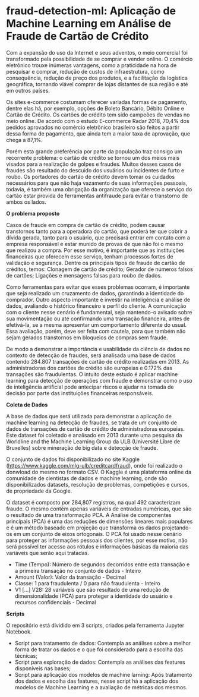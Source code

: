 # fraud-detection-ml: Aplicação de Machine Learning em Análise de Fraude de Cartão de Crédito



Com a expansão do uso da Internet e seus adventos, o meio comercial foi transformado pela possibilidade de se comprar e vender online. O comércio eletrônico trouxe inúmeras vantagens, como a praticidade na hora de pesquisar e comprar, redução de custos de infraestrutura, como consequência, redução de preço dos produtos, e a facilitação da logística geográfica, tornando viável comprar de lojas distantes de sua região e até em outros países.

Os sites e-commerce costumam oferecer variadas formas de pagamento, dentre elas há, por exemplo, opções de Boleto Bancário, Débito Online e Cartão de Crédito. Os cartões de crédito tem sido campeões de vendas no meio online. De acordo com o estudo E-commerce Radar 2018, 70,4% dos pedidos aprovados no comércio eletrônico brasileiro são feitos a partir dessa forma de pagamento, que ainda tem a maior taxa de aprovação, que chega a 87,1%.

Porém esta grande preferência por parte da população traz consigo um recorrente problema: o cartão de crédito se tornou um dos meios mais visados para a realização de golpes e fraudes. Muitos desses casos de fraudes são resultado do descuido dos usuários ou incidentes de furto e roubo. Os portadores do cartão de crédito devem tomar os cuidados necessários para que não haja vazamento de suas informações pessoais, todavia, é também uma obrigação da organização que oferece o serviço do cartão estar provida de ferramentas antifraude para evitar o transtorno de ambos os lados.


<b> O problema proposto</b>

Casos de fraude em compra de cartão de crédito, podem causar transtornos tanto para a operadora do cartão, que poderá ter que cobrir a dívida gerada, tanto para o usuário, que precisará entrar em contato com a empresa responsável e estar munido de provas de que não foi o mesmo que realizou a compra. Por esse motivo, é importante que as instituições financeiras que oferecem esse serviço, tenham processos fortes de validação e segurança. Dentre os principais tipos de fraude de cartão de créditos, temos: Clonagem de cartão de crédito; Gerador de números falsos de cartões; Ligações e mensagens falsas para roubo de dados.

Como ferramentas para evitar que esses problemas ocorram, é importante que seja realizado um cruzamento de dados, garantindo a identidade do comprador. Outro aspecto importante é investir na inteligência e análise de dados, avaliando o histórico financeiro e perfil do cliente. A comunicação com o cliente nesse cenário é fundamental, seja mantendo-o avisado sobre sua movimentação ou até confirmando uma transação financeira, antes de efetivá-la, se a mesma apresentar um comportamento diferente do usual. Essa avaliação, porém, deve ser feita com cautela, para que também não sejam gerados transtornos em bloqueios de compras sem fraude. 

De modo a demonstrar a importância e usabilidade da ciência de dados no contexto de detecção de fraudes, será analisada uma base de dados contendo 284.807 transações de cartão de crédito realizadas em 2013. As administradoras dos cartões de crédito são europeias e 0.172% das transações são fraudulentas. O intuito deste estudo é aplicar machine learning para detecção de operações com fraude e demonstrar como o uso de inteligência artificial pode antecipar riscos e ajudar na tomada de decisão por parte das instituições financeiras responsáveis.

<b> Coleta de Dados </b>

A base de dados que será utilizada para demonstrar a aplicação de machine learning na detecção de fraudes, se trata de um conjunto de dados de transações de cartão de crédito de administradoras europeias. Este dataset foi coletado e analisado em 2013 durante uma pesquisa da Worldline and the Machine Learning Group da ULB (Université Libre de Bruxelles) sobre mineração de big data e detecção de fraude.

O conjunto de dados foi disponibilizado no site Kaggle (https://www.kaggle.com/mlg-ulb/creditcardfraud), onde foi realizado o donwload do mesmo no formato CSV. O Kaggle é uma plataforma online da comunidade de cientistas de dados e machine learning, onde são disponibilizados datasets, resolução de problemas, competições e cursos, de propriedade da Google.

O dataset é composto por 284,807 registros, na qual 492 caracterizam fraude. O mesmo contém apenas variáveis de entradas numéricas, que são o resultado de uma transformação PCA. A Análise de componentes principais (PCA) é uma das reduções de dimensões lineares mais populares e é um método baseado em projeção que transforma os dados projetando-os em um conjunto de eixos ortogonais. O PCA foi usado nesse cenário para proteger as informações pessoais dos clientes, por esse motivo, não será possível ter acesso aos rótulos e informações básicas da maioria das variáveis que serão aqui tratadas.

<ul>
<li>Time (Tempo): Número de segundos decorridos entre esta transação e a primeira transação no conjunto de dados - Inteiro</li>
<li>Amount (Valor): Valor da transação - Decimal</li>
<li>Classe: 	1 para fraudulenta / 0 para não fraudulenta	- Inteiro</li>
<li>V1 [...] V28: 28 variáveis que são resultado de uma redução de dimensionalidade (PCA) para proteger a identidade do usuário e recursos confidenciais - Decimal</li>
</ul>

<b> Scripts </b>

O repositório está dividido em 3 scripts, criados pela ferramenta Jupyter Notebook.

<ul>
<li>Script para tratamento de dados: Contempla as análises sobre a melhor forma de tratar os dados e o que foi considerado para a escolha das técnicas;</li>
<li>Script para exploração de dados: Contempla as análises das features disponíveis nas bases;</li>
<li>Script para aplicação dos modelos de machine larning: Após tratamento dos dados e escolha das features, nesse script há a aplicação dos modelos de Machine Learning e a avaliação de métricas dos mesmos.</li>

